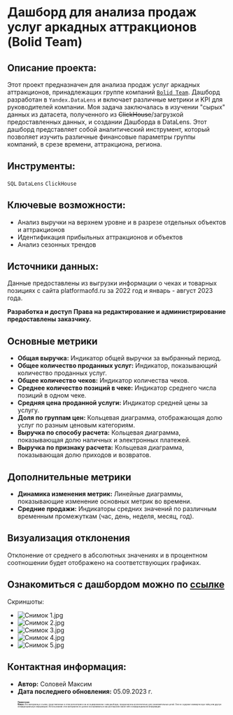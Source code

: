 <h1>Дашборд для анализа продаж услуг аркадных аттракционов (Bolid Team)</h1>

<h2>Описание проекта:</h2>

Этот проект предназначен для анализа продаж услуг аркадных аттракционов, принадлежащих группе компаний [`Bolid Team`](https://bolid.team). Дашборд разработан в `Yandex.DataLens` и включает различные метрики и KPI для руководителей компании.
Моя задача заключалась в изучении "сырых" данных из датасета, полученного из <del>ClickHouse</del>/загрузкой предоставленных данных, и создании Дашборда в DataLens. Этот дашборд представляет собой аналитический инструмент, который позволяет изучить различные финансовые параметры группы компаний, в срезе времени, аттракциона, региона.

<h2>Инструменты:</h2> 

`SQL` `DataLens` `ClickHouse` 

<h2>Ключевые возможности:</h2>
<ul>
<li>Анализ выручки на верхнем уровне и в разрезе отдельных объектов и аттракционов</li>
<li>Идентификация прибыльных аттракционов и объектов</li>
<li>Анализ сезонных трендов</li>
</ul>

<h2>Источники данных:</h2>

Данные предоставлены из выгрузки информации о чеках и товарных позициях с сайта platformaofd.ru за 2022 год и январь - август 2023 года.

<strong>Разработка и доступ</strong>
<b>Права на редактирование и администрирование предоставлены заказчику.</b>

<h2>Основные метрики</h2>
<ul>
  <li><strong>Общая выручка:</strong> Индикатор общей выручки за выбранный период.</li>
  <li><strong>Общее количество проданных услуг:</strong> Индикатор, показывающий количество проданных услуг.</li>
  <li><strong>Общее количество чеков:</strong> Индикатор количества чеков.</li>
  <li><strong>Среднее количество позиций в чеке:</strong> Индикатор среднего числа позиций в одном чеке.</li>
  <li><strong>Средняя цена проданной услуги:</strong> Индикатор средней цены за услугу.</li>
  <li><strong>Доля по группам цен:</strong> Кольцевая диаграмма, отображающая долю услуг по разным ценовым категориям.</li>
  <li><strong>Выручка по способу расчета:</strong> Кольцевая диаграмма, показывающая долю наличных и электронных платежей.</li>
  <li><strong>Выручка по признаку расчета:</strong> Кольцевая диаграмма, показывающая долю приходов и возвратов.</li>
</ul>

<h2>Дополнительные метрики</h2>
<ul>
  <li><strong>Динамика изменения метрик:</strong> Линейные диаграммы, показывающие изменение основных метрик во времени.</li>
  <li><strong>Средние продажи:</strong> Индикаторы средних значений по различным временным промежуткам (час, день, неделя, месяц, год).</li>
</ul>

<h2>Визуализация отклонения</h2>
<p>Отклонение от среднего в абсолютных значениях и в процентном соотношении будет отображено на соответствующих графиках.</p>

<h2>Ознакомиться с дашбордом можно по <a href="https://datalens.yandex/hk8wbh5s41ks6">ссылке</a></h2>

<p>Скриншоты:</p>
<ul>
  <li><img src="https://i.postimg.cc/DZydBJYn/1.jpg" alt="Снимок 1.jpg"></li>
  <li><img src="https://i.postimg.cc/3JPsVYTP/2.jpg" alt="Снимок 2.jpg"></li>
  <li><img src="https://i.postimg.cc/yNWr8GsF/3.jpg" alt="Снимок 3.jpg"></li>
  <li><img src="https://i.postimg.cc/43ChY7TB/4.jpg" alt="Снимок 4.jpg"></li>
  <li><img src="https://i.postimg.cc/7PBGgQkC/5.jpg" alt="Снимок 5.jpg"></li>
</ul>

  
<h2>Контактная информация:</h2>
<ul>
<li><strong>Автор:</strong> Соловей Максим</li>
<li><strong>Дата последнего обновления:</strong> 05.09.2023 г.</li>

<p></p>

<p>
  <span style="font-size: 0.3em;">
    <strong>Примечение</strong><br>    
    <strong>Важно:</strong> Все материалы и ссылки, представленные в этом репозитории и на ассоциированном с ним дашборде, предназначены исключительно для ознакомительных целей. Они не содержат коммерческую тайну или другую конфиденциальную информацию. Использование этих материалов не должно восприниматься как разглашение какой-либо конфиденциальной информации.
  </span>
</p>



